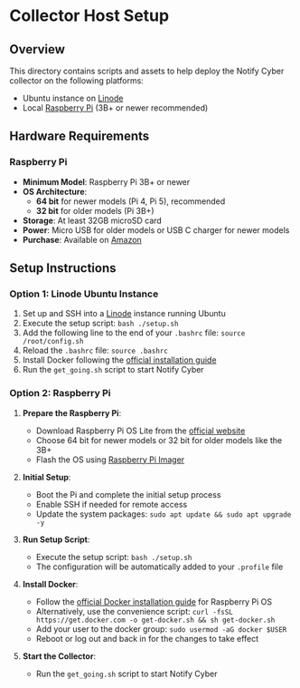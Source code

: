 # Collector Host Setup

## Overview

This directory contains scripts and assets to help deploy the Notify Cyber collector on the following platforms:

- Ubuntu instance on [Linode](https://www.linode.com/)
- Local [Raspberry Pi](https://www.raspberrypi.com/) (3B+ or newer recommended)

## Hardware Requirements

### Raspberry Pi

- **Minimum Model**: Raspberry Pi 3B+ or newer
- **OS Architecture**:
  - **64 bit** for newer models (Pi 4, Pi 5), recommended
  - **32 bit** for older models (Pi 3B+)
- **Storage**: At least 32GB microSD card
- **Power**: Micro USB for older models or USB C charger for newer models
- **Purchase**: Available on [Amazon](https://www.amazon.com/s?k=raspberry+pi)

## Setup Instructions

### Option 1: Linode Ubuntu Instance

1. Set up and SSH into a [Linode](https://www.linode.com/) instance running Ubuntu
2. Execute the setup script: `bash ./setup.sh`
3. Add the following line to the end of your `.bashrc` file: `source /root/config.sh`
4. Reload the `.bashrc` file: `source .bashrc`
5. Install Docker following the [official installation guide](https://docs.docker.com/engine/install/)
6. Run the `get_going.sh` script to start Notify Cyber

### Option 2: Raspberry Pi

1. **Prepare the Raspberry Pi**:
   - Download Raspberry Pi OS Lite from the [official website](https://www.raspberrypi.com/software/operating-systems/)
   - Choose 64 bit for newer models or 32 bit for older models like the 3B+
   - Flash the OS using [Raspberry Pi Imager](https://www.raspberrypi.com/software/)

2. **Initial Setup**:
   - Boot the Pi and complete the initial setup process
   - Enable SSH if needed for remote access
   - Update the system packages: `sudo apt update && sudo apt upgrade -y`

3. **Run Setup Script**:
   - Execute the setup script: `bash ./setup.sh`
   - The configuration will be automatically added to your `.profile` file

4. **Install Docker**:
   - Follow the [official Docker installation guide](https://docs.docker.com/engine/install/raspberry-pi-os/) for Raspberry Pi OS
   - Alternatively, use the convenience script: `curl -fsSL https://get.docker.com -o get-docker.sh && sh get-docker.sh`
   - Add your user to the docker group: `sudo usermod -aG docker $USER`
   - Reboot or log out and back in for the changes to take effect

5. **Start the Collector**:
   - Run the `get_going.sh` script to start Notify Cyber

